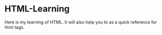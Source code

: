 # HTML-Learning
Here is my learning of HTML.
It will also help you to as a quick reference for html tags.
